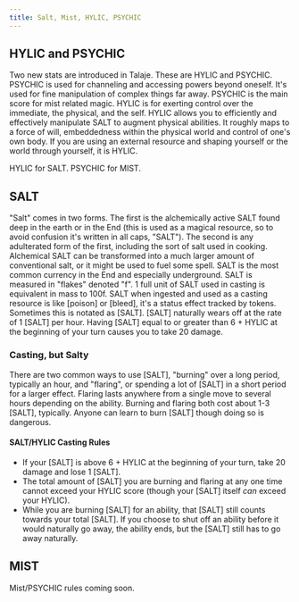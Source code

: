 ```yaml
---
title: Salt, Mist, HYLIC, PSYCHIC
---
```


## HYLIC and PSYCHIC 

Two new stats are introduced in Talaje. These are HYLIC and PSYCHIC. PSYCHIC is used for channeling and accessing powers beyond oneself. It's used for fine manipulation of complex things far away. PSYCHIC is the main score for mist related magic. HYLIC is for exerting control over the immediate, the physical, and the self. HYLIC allows you to efficiently and effectively manipulate SALT to augment physical abilities. It roughly maps to a force of will, embeddedness within the physical world and control of one's own body. If you are using an external resource and shaping yourself or the world through yourself, it is HYLIC.  

HYLIC for SALT.
PSYCHIC for MIST. 

## SALT

"Salt" comes in two forms. The first is the alchemically active SALT found deep in the earth or in the End (this is used as a magical resource, so to avoid confusion it's written in all caps, "SALT"). The second is any adulterated form of the first, including the sort of salt used in cooking. Alchemical SALT can be transformed into a much larger amount of conventional salt, or it might be used to fuel some spell. SALT is the most common currency in the End and especially underground. SALT is measured in "flakes" denoted "f". 1 full unit of SALT used in casting is equivalent in mass to 100f. SALT when ingested and used as a casting resource is like [poison] or [bleed], it's a status effect tracked by tokens. Sometimes this is notated as [SALT]. [SALT] naturally wears off at the rate of 1 [SALT] per hour. Having [SALT] equal to or greater than 6 + HYLIC at the beginning of your turn causes you to take 20 damage. 

### Casting, but Salty

There are two common ways to use [SALT], "burning" over a long period, typically an hour, and "flaring", or spending a lot of [SALT] in a short period for a larger effect. Flaring lasts anywhere from a single move to several hours depending on the ability. Burning and flaring both cost about 1-3 [SALT], typically. Anyone can learn to burn [SALT] though doing so is dangerous.

#### SALT/HYLIC Casting Rules

- If your [SALT] is above 6 + HYLIC at the beginning of your turn, take 20 damage and lose 1 [SALT].
- The total amount of [SALT] you are burning and flaring at any one time cannot exceed your HYLIC score (though your [SALT] itself *can* exceed your HYLIC).
- While you are burning [SALT] for an ability, that [SALT] still counts towards your total [SALT]. If you choose to shut off an ability before it would naturally go away, the ability ends, but the [SALT] still has to go away naturally. 

## MIST

Mist/PSYCHIC rules coming soon.

<!-- #### Chitinous Strata (1 SP)

Requires: 1 HYLIC  

(2n1) to start. Continuously burn 1 SALT for 1 hour. Generate a layer of salt armor with (-1d6 B, -1d8 P, -1d8 S). Lower your to-hit difficulty by 1. While using Salt Armor, you're able to use an unarmed attack of +AGI to hit, 1d4 (B) [range: close]. Disadvantage on anything requiring fine motor skills. You cannot wear other armor while using this ability. You can use this ability multiple times.
Flare Effect: Must currently have Salt Armor. Burn 1 Salt. Triple armor bonus from this source for 1 turn. 

#### Violent Accretion (1 SP) Requires: 1 HYLIC  

Requires: 1 HYLIC

(1n1) to start. Continuously burn 1 SALT for 1 hour. Salt rapidly accrues on an arm, covering it in thick plates and amplifying its strength. While using Violent Accretion you have minimal use of the hand, it is like a giant gauntlet with few joints and no finger separation. Take disadvantage on anything requiring fine motor skills, and take disadvantage when using other weapons. When using Violent Accretion the arm functions as the following weapon:

[one-handed] [range: close]  
Speed: (1n1)->(2n1) To Hit: 2*STR  
- 1d8+STR (B)

If flared for 1 SALT, lasting for 1 attack:

[one-handed]
Speed: (2n1) To Hit: 2*STR
- 1d8 (B) 2d8 (P) +STR

#### Salubrity

Requires: 1 HYLIC  

This ability allows you to augment scores and abilities by burning SALT. This skill will probably have to be streamlined, rewritten.
(1n1) to start all of these moves.
STR: Increase STR by 2 for 1 hour by continuously burning SALT.
CON: Increase CON by 2 for 1 hour by continuously burning SALT.
Both of these can be flared to increase by 1 more for 1 minute.  

If you have at least 2 HYLIC: 

AGI: Increase AGI and move speed by 1 and move for 1 hour by continuously burning SALT. Can be flared for 1 SALT to leap 6 spaces.
PERCEPTION: Increase perception by 1 for 6 hours by continuously burning SALT, can replace 4 hours of sleep. Can be flared by burning 1 SALT to add +3 to checks made with one sense for 5 minutes. -->

<!-- ### Notes on other moves not available at the start of the game, that exist elsewhere.

- Ability that requires 3 HYLIC, and requires burning 3 SALT. If you are reduced to 0 HP but not killed outright, stay at 1 HP.
- Way of Constant Secretion: The patented crust punk move, always be gaining 1 SALT, can't sleep.
- Ability to shift what attribute you are using between STR CON and AGI with Salubrity. -->

<!-- # Some Gameplay and Move Notes on MIST and PSYCHIC

MIST abilities are rarer to start with than SALT, and users of MIST are less trusted or understood. Where SALT damage is more bludgeoning/piercing heavy, MIST is more slashing/grappling/debuff/manipulation heavy. Where the SALT resource is external, the MIST resource is "internal", you can lower your own stats in order to pull more from the mists, (mist is more... up in the air right now. Mist allows you to create entities, or pseudo entities made of mist which you can manipulate for attacks or utility. Mist users typically have vessels they store some mist in and keep on hand. Mist is exhaled, and requires focus on the breath. Mist users must be able to breathe. Mist requires concentration to maintain channeling. Mist use might be aided by some kind of mask. If certain conditions are met, like the destruction of the mists or sudden involuntary separation from the mists, the user does not get their stats or resources back immediately, they must recover slowly. MIST is less directly combat oriented than SALT. Fire is a hard counter to mist.

#### More Mist Notes More Specific

When exhaling mist, the default behaviour is a (4? 5?) radius sphere centered on yourself. It should be big enough to create ambiguity and give you options, but not so big that it defines the entire combat for everyone just by the fact of your using it.  
Mist users can wear strange masks that allow them to shape the mists in different ways, in lines, in cones, being able to have the circle centered anywhere as long as they would be within it, etc.

# More Rules, Other Forces in the Salt Mines

These are sort of opposed to each other but it's more complicated than that, think less two sides, more circle of fifths. Better yet, think of a better analogy.

| Salt  | Water |
| ----- | ----- |
| Fire  | Mist  |
| Sun   | Moon  |
| Light | Dark  |

And fuckin'... oil? Oil, fire, food, can't mix with water, feels like there's something there.

### Water

You need water to not die, it's heavy, and it's going to put a hard limit on your ability to explore. 
Occasionally you might find freshwater wells in the caves, this is as close to a holy place as there is in the mines, and is a natural checkpoint.

### Saltwater

Useless, despised. Home of the reviled.

### Fire

You need it to see, and it's a man's best tool against the mists.

## The Mist

Inscrutable, mysterious, terrible, bearing great promises and things you don't understand.  
The mist might contain a jungle of enormous beings from the deep or a festival of mistings.

# The People of the Salt Mines and Caves, (under construction)

### Salt Wretches

Dead miners, shriveled pitiable things.

### Salt Miners

Shriveled pathetic things.

### The Suncursed Wanderer

This name fucks, figure something out.

### Mistings

Among this group are:

- Enormous pale blind deep sea creatures with teeth in many rows, able to continuously create mist to suspend themselves, preferring to follow the wandering mists.

- Entire civilizations. 
  
- The whispering dead.

Deep sea fey with many teeth, keepers of arcane knowledge, associated with the moon, the water, and the dark, in addition to the mists. Old. 

### The Reviled

The Reviled live in the useless putrid saltwater, saltwater not considered suitable for any dignified or intelligent sort of life.  
They are often pacifists. They teach that that there is no difference between the HYLIC and the PSYCHIC, and that there is no self either. Both schools are ways of engaging with the singular being that everything is. HYLIC starts from the apparent self, raising it up and building outward into the world. PSYCHIC rejects the self as illusory and builds paths from without, from the great universal total, towards ones self, unseating the self and communing with the other. Truly, the saturants say, this is just a pragmatic and frankly lazy path to understanding everything. No bridges need to be built, the only thing that is needed is to recognize the inherent unity of all things. Everyone fucking hates these guys.

The following section really only applies to the Salt Mine setting, or a similar setting that plays liberally with real-world places.

They call prefer to call themselves "Saturants". They claim their own place in the celestial order by associating not with the sun or moon, but with Saturn, claiming the rings around Saturn to be an endless river of salt. They are ignored. One has to wonder how they found out about Saturn to begin with.

>Players engaging with the Reviled can learn of a cosmology relating major and minor celestial bodies as:  

Sun/Salt -> Mars
Moon/Water -> Neptune
Where Saturn is actually unified, with the planet as the major body and the rings as the minor.  
If this Neptune/Mars thing is brought up to mistings or certain human/fire related factions they might believe the players must be very important or wise for knowing this, or they might believe the players must have stolen some knowledge, must be some liability, and become hostile.  

The Reviled can deploy an especially debilitating saltmist, might keep some secrets of healing?

## Molemen  

I don't know what to call these. Hateful little molemen that weaken the rock and set traps of collapsing rock to hunt and kill. Know a lot about the caves.  
Though some are very gross some are, like golden moles, downright [precious](https://i.pinimg.com/originals/ac/7b/ed/ac7bed8646ebeaddc4f8268589d98c40.png).

## The Operators

You know I love me a good walrus operator. -->